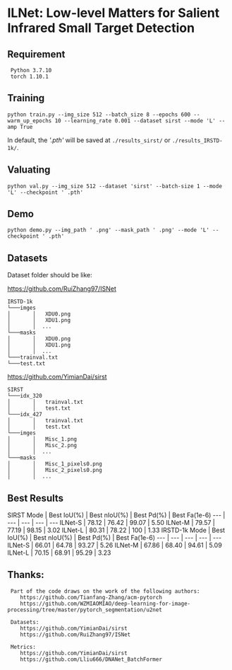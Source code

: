 # ILNet: Low-level Matters for Salient Infrared Small Target Detection


## Requirement
     Python 3.7.10
     torch 1.10.1

## Training

``python train.py --img_size 512 --batch_size 8 --epochs 600 --warm_up_epochs 10 --learning_rate 0.001 --dataset sirst --mode 'L' --amp True``

In default, the _'.pth'_ will be saved at `` ./results_sirst/ `` or `` ./results_IRSTD-1k/ ``.


## Valuating

``python val.py --img_size 512 --dataset 'sirst' --batch-size 1 --mode 'L' --checkpoint ' .pth' ``


## Demo

``python demo.py --img_path ' .png' --mask_path ' .png' --mode 'L' --checkpoint ' .pth' ``

## Datasets
Dataset folder should be like:

https://github.com/RuiZhang97/ISNet
~~~
IRSTD-1k
└───imges
│       │   XDU0.png
│       │   XDU1.png
│       │  ...
└───masks
│       │   XDU0.png
│       │   XDU1.png
│       │  ...
└───trainval.txt
└───test.txt
~~~
https://github.com/YimianDai/sirst
~~~
SIRST
└───idx_320
│       │   trainval.txt
│       │   test.txt
└───idx_427
│       │   trainval.txt
│       │   test.txt
└───imges
│       │   Misc_1.png
│       │   Misc_2.png
│       │  ...
└───masks
│       │   Misc_1_pixels0.png
│       │   Misc_2_pixels0.png
│       │  ...
~~~


## Best Results
SIRST
Mode      | Best IoU(%) | Best nIoU(%)  | Best Pd(%)  | Best Fa(1e-6)
---       | ---         | ---           | ---         | ---
ILNet-S   | 78.12       |  76.42        |  99.07      |  5.50
ILNet-M   | 79.57       |  77.19        |  98.15      |  3.02
ILNet-L   | 80.31       |  78.22        |  100        |  1.33
IRSTD-1k
Mode      | Best IoU(%) | Best nIoU(%)  | Best Pd(%)  | Best Fa(1e-6)
---       | ---         | ---           | ---         | ---
ILNet-S   | 66.01       |  64.78        |  93.27      |  5.26
ILNet-M   | 67.86       |  68.40        |  94.61      |  5.09
ILNet-L   | 70.15       |  68.91        |  95.29      |  3.23


## Thanks:
     Part of the code draws on the work of the following authors:
        https://github.com/Tianfang-Zhang/acm-pytorch
        https://github.com/WZMIAOMIAO/deep-learning-for-image-processing/tree/master/pytorch_segmentation/u2net
     
     Datasets:
        https://github.com/YimianDai/sirst
        https://github.com/RuiZhang97/ISNet

     Metrics:
        https://github.com/YimianDai/sirst
        https://github.com/Lliu666/DNANet_BatchFormer

